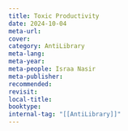 ```yaml
---
title: Toxic Productivity
date: 2024-10-04
meta-url: 
cover: 
category: AntiLibrary
meta-lang: 
meta-year: 
meta-people: Israa Nasir
meta-publisher: 
recommended: 
revisit: 
local-title: 
booktype:
internal-tag: "[[AntiLibrary]]"
---
```


